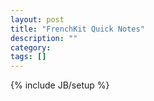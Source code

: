```yaml
---
layout: post
title: "FrenchKit Quick Notes"
description: ""
category: 
tags: []
---
```

{% include JB/setup %}
